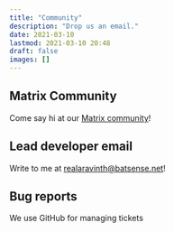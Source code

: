 ```yaml
---
title: "Community"
description: "Drop us an email."
date: 2021-03-10
lastmod: 2021-03-10 20:48
draft: false
images: []
---
```


## Matrix Community

Come say hi at our [Matrix community](https://matrix.to/#/+mcaptcha:matrix.batsense.net)!

## Lead developer email

Write to me at [realaravinth@batsense.net](mailto:realaravinth@batsense.net)!

## Bug reports

We use GitHub for managing tickets
